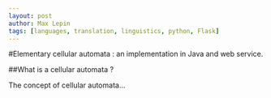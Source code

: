 ```yaml
---
layout: post
author: Max Lepin
tags: [languages, translation, linguistics, python, Flask]
---
```


#Elementary cellular automata : an implementation in Java and web service.

##What is a cellular automata ? 

The concept of cellular automata...


